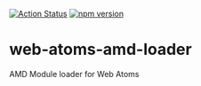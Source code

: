 [![Action Status](https://github.com/neurospeech/web-atoms-amd-loader/workflows/Build/badge.svg)](https://github.com/neurospeech/web-atoms-amd-loader/actions) [![npm version](https://badge.fury.io/js/web-atoms-amd-loader.svg)](https://badge.fury.io/js/web-atoms-amd-loader)
# web-atoms-amd-loader
AMD Module loader for Web Atoms
